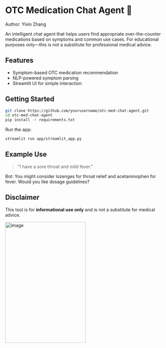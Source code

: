 # OTC Medication Chat Agent 💊

Author: Yixin Zhang

An intelligent chat agent that helps users find appropriate over-the-counter medications based on symptoms and common use cases. For educational purposes only—this is not a substitute for professional medical advice.

## Features
- Symptom-based OTC medication recommendation
- NLP-powered symptom parsing
- Streamlit UI for simple interaction

## Getting Started

```bash
git clone https://github.com/yourusername/otc-med-chat-agent.git
cd otc-med-chat-agent
pip install -r requirements.txt
```

Run the app:

```bash
streamlit run app/streamlit_app.py
```

## Example Use
> "I have a sore throat and mild fever."

Bot: You might consider lozenges for throat relief and acetaminophen for fever. Would you like dosage guidelines?

## Disclaimer
This tool is for **informational use only** and is not a substitute for medical advice.

<img width="256" height="384" alt="image" src="https://github.com/user-attachments/assets/88d4295c-a8a3-45b2-9fb0-f7145516ca98" />
